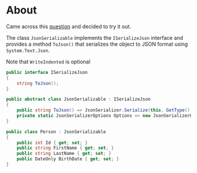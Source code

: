 ﻿# About

Came across this [question](https://stackoverflow.com/questions/79618017/why-does-an-inherited-class-not-get-json-serialized-correctly) and decided to try it out.

The class `JsonSerializable` implements the `ISerializeJson` interface and provides a method `ToJson()` that serializes the object to JSON format using `System.Text.Json`.

Note that `WriteIndented` is optional

```csharp
public interface ISerializeJson
{
    string ToJson();
}

public abstract class JsonSerializable : ISerializeJson
{
    public string ToJson() => JsonSerializer.Serialize(this, GetType(), Options);
    private static JsonSerializerOptions Options => new JsonSerializerOptions { WriteIndented = true };
}

public class Person : JsonSerializable
{
    public int Id { get; set; }
    public string FirstName { get; set; }
    public string LastName { get; set; }
    public DateOnly BirthDate { get; set; }
}
```

